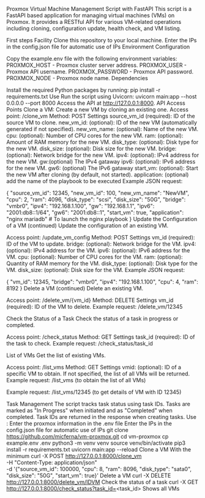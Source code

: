Proxmox Virtual Machine Management Script with FastAPI
This script is a FastAPI based application for managing virtual machines (VMs) on Proxmox. It provides a RESTful API for various VM-related operations including cloning, configuration update, health check, and VM listing.

First steps
Facility
Clone this repository to your local machine.
Enter the IPs in the config.json file for automatic use of IPs
Environment Configuration

Copy the example.env file with the following environment variables:
PROXMOX_HOST - Proxmox cluster server address.
PROXMOX_USER - Proxmox API username.
PROXMOX_PASSWORD - Proxmox API password.
PROXMOX_NODE - Proxmox node name.
Dependencies

Install the required Python packages by running:
pip install -r requirements.txt
Use
Run the script using Uvicorn:
 uvicorn main:app --host 0.0.0.0 --port 8000
Access the API at http://127.0.0.1:8000.
API Access Points
Clone a VM: Create a new VM by cloning an existing one.
Access point: /clone_vm
Method: POST
Settings
source_vm_id (required): ID of the source VM to clone.
new_vm_id: (optional): ID of the new VM (automatically generated if not specified).
new_vm_name: (optional): Name of the new VM.
cpu: (optional): Number of CPU cores for the new VM.
ram: (optional): Amount of RAM memory for the new VM.
disk_type: (optional): Disk type for the new VM.
disk_size: (optional): Disk size for the new VM.
bridge: (optional): Network bridge for the new VM.
ipv4: (optional): IPv4 address for the new VM.
gw:(optional) The IPv4 gataway
ipv6: (optional): IPv6 address for the new VM.
gw6: (optional) The IPv6 gataway
start_vm: (optional): Start the new VM after cloning (by default, not started).
application: (optional) add the name of the playbook to be executed
Example JSON request:

{
 "source_vm_id": 12345,
 "new_vm_id": 100,
 "new_vm_name": "NewVM",
 "cpu": 2,
 "ram": 4096,
 "disk_type": "scsi",
 "disk_size": "50G",
 "bridge": "vmbr0",
 "ipv4": "192.168.1.100",
 "gw": "192.168.1.1",
 "ipv6": "2001:db8::1/64",
 "gw6": "2001:db8::1",
 "start_vm": true,
 "application": "nginx mariadb" # To launch the nginx playbook
}
Update the Configuration of a VM (continued)
Update the configuration of an existing VM.

Access point: /update_vm_config
Method: POST
Settings
vm_id (required): ID of the VM to update.
bridge: (optional): Network bridge for the VM.
ipv4: (optional): IPv4 address for the VM.
ipv6: (optional): IPv6 address for the VM.
cpu: (optional): Number of CPU cores for the VM.
ram: (optional): Quantity of RAM memory for the VM.
disk_type: (optional): Disk type for the VM.
disk_size: (optional): Disk size for the VM.
Example JSON request:

{
 "vm_id": 12345,
 "bridge": "vmbr0",
 "ipv4": "192.168.1.100",
 "cpu": 4,
 "ram": 8192
}
Delete a VM (continued)
Delete an existing VM.

Access point: /delete_vm/{vm_id}
Method: DELETE
Settings
vm_id (required): ID of the VM to delete.
Example request: /delete_vm/12345

Check the Status of a Task
Check the status of a task in progress or completed.

Access point: /check_status
Method: GET
Settings
task_id (required): ID of the task to check.
Example request: /check_status/task_id

List of VMs
Get the list of existing VMs.

Access point: /list_vms
Method: GET
Settings
vmid: (optional): ID of a specific VM to obtain. If not specified, the list of all VMs will be returned.
Example request: /list_vms (to obtain the list of all VMs)

Example request: /list_vms/12345 (to get details of VM with ID 12345)

Task Management
The script tracks task status using task IDs.
Tasks are marked as "In Progress" when initiated and as "Completed" when completed.
Task IDs are returned in the response when creating tasks.
Use :
Enter the proxmox information in the .env file
Enter the IPs in the config.json file for automatic use of IPs
git clone https://github.com/micferna/vm-proxmox.git
cd vm-proxmox
cp example.env .env
python3 -m venv venv
source venv/bin/activate
pip3 install -r requirements.txt
uvicorn main:app --reload
Clone a VM
With the minimum
curl -X POST http://127.0.0.1:8000/clone_vm \
 -H "Content-Type: application/json" \
 -d '{"source_vm_id": 100000, "cpu": 8, "ram": 8096, "disk_type": "sata0", "disk_size": "50G", "start_vm": true}'
Delete a VM
curl -X DELETE http://127.0.0.1:8000/delete_vm/IDVM
Check the status of a task
curl -X GET http://127.0.0.1:8000/check_status?task_id=<task_id>
Shows all VMs
